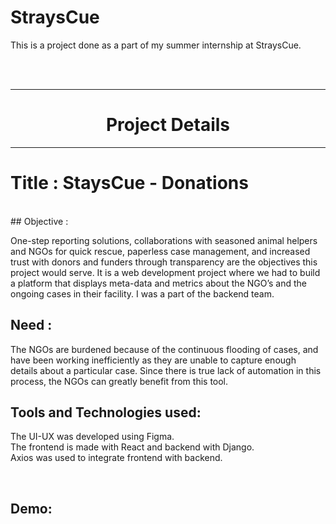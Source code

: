 # StraysCue
This is a project done as a part of my summer internship at StraysCue.

<br/>
<br/>


---

<h1 align="center">Project Details</h1>

---

# Title : StaysCue - Donations
<br/>
## Objective :

One-step reporting solutions, collaborations with seasoned animal 
helpers and NGOs for quick rescue, paperless case management, and 
increased trust with donors and funders through transparency are 
the objectives this project would serve. It is a web development
project where we had to build a platform that displays meta-data
and metrics about the NGO’s and the ongoing cases in their facility.
I was a part of the backend team.
<br/>
## Need :
The NGOs are burdened because of the continuous flooding of cases, and
have been working inefficiently as they are unable to capture enough
details about a particular case. Since there is true lack of automation
in this process, the NGOs can greatly benefit from this tool.
<br/>
## Tools and Technologies used:
The UI-UX was developed using Figma.<br/>
The frontend is made with React and backend with Django. <br/>
Axios was used to integrate frontend with backend. 

<br/>


## Demo:
